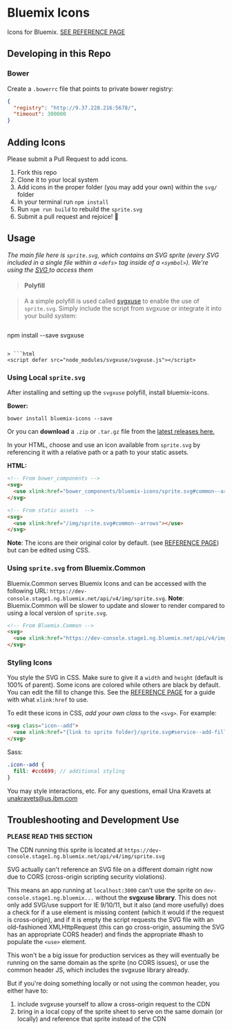 # Bluemix Icons

Icons for Bluemix. [SEE REFERENCE PAGE](https://pages.github.ibm.com/Bluemix/bluemix-icons/)

## Developing in this Repo

### Bower

Create a `.bowerrc` file that points to private bower registry:

```json
{
  "registry": "http://9.37.228.216:5678/",
  "timeout": 300000
}

```

## Adding Icons

Please submit a Pull Request to add icons.

1. Fork this repo
2. Clone it to your local system
3. Add icons in the proper folder (you may add your own) within the `svg/` folder
4. In your terminal run `npm install`
5. Run `npm run build` to rebuild the `sprite.svg`
6. Submit a pull request and rejoice! :tada:

## Usage

*The main file here is `sprite.svg`, which contains an SVG sprite (every SVG included in a single file within a `<defs>` tag inside of a `<symbol>`). We're using the [SVG <use>](https://developer.mozilla.org/en-US/docs/Web/SVG/Element/use) to access them*

> #### Polyfill

> A a simple polyfill is used called [svgxuse](https://github.com/Keyamoon/svgxuse) to enable the use of `sprite.svg`. Simply include the script from svgxuse or integrate it into your build system:

> ```
npm install --save svgxuse
```

> ```html
<script defer src="node_modules/svgxuse/svgxuse.js"></script>
```

### Using Local `sprite.svg`

After installing and setting up the `svgxuse` polyfill, install bluemix-icons.

**Bower:**
```
bower install bluemix-icons --save
```

Or you can **download** a `.zip` or `.tar.gz` file from the [latest releases here.](https://github.ibm.com/Bluemix/bluemix-icons/releases)

In your HTML, choose and use an icon available from `sprite.svg` by referencing it with a relative path or a path to your static assets.

**HTML:**
```html
<!-- From bower_components -->
<svg>
  <use xlink:href="bower_components/bluemix-icons/sprite.svg#common--arrows"></use>
</svg>

<!-- From static assets  -->
<svg>
  <use xlink:href="/img/sprite.svg#common--arrows"></use>
</svg>
```

**Note**: The icons are their original color by default. (see [REFERENCE PAGE](https://pages.github.ibm.com/Bluemix/bluemix-icons/)) but can be edited using CSS.

### Using `sprite.svg` from Bluemix.Common

Bluemix.Common serves Bluemix Icons and can be accessed with the following URL: `https://dev-console.stage1.ng.bluemix.net/api/v4/img/sprite.svg`. **Note**: Bluemix.Common will be slower to update and slower to render compared to using a local version of `sprite.svg`.
```html
<!-- From Bluemix.Common -->
<svg>
  <use xlink:href="https://dev-console.stage1.ng.bluemix.net/api/v4/img/sprite.svg#common--arrows"></use>
</svg>
```

### Styling Icons

You style the SVG in CSS. Make sure to give it a `width` and `height` (default is 100% of parent). Some icons are colored while others are black by default. You can edit the fill to change this. See the [REFERENCE PAGE](https://pages.github.ibm.com/Bluemix/bluemix-icons/) for a guide with what `xlink:href` to use.

To edit these icons in CSS, *add your own class* to the `<svg>`. For example:

```html
<svg class="icon--add">
  <use xlink:href="{link to sprite folder}/sprite.svg#service--add-filled"></use>
</svg>
```

Sass:
```scss
.icon--add {
  fill: #cc6699; // additional styling
}
```

You may style interactions, etc. For any questions, email Una Kravets at unakravets@us.ibm.com

## Troubleshooting and Development Use

**PLEASE READ THIS SECTION**

The CDN running this sprite is located at `https://dev-console.stage1.ng.bluemix.net/api/v4/img/sprite.svg`

SVG <use xlink:href="" /> actually can't reference an SVG file on a different domain right now due to CORS (cross-origin scripting security violations).

This means an app running at `localhost:3000` can't use the sprite on `dev-console.stage1.ng.bluemix...` without the **svgxuse library**. This does not only add SVG/use support for IE 9/10/11, but it also (and more usefully) does a check for if a use element is missing content (which it would if the request is cross-origin), and if it is empty the script requests the SVG file with an old-fashioned XMLHttpRequest (this can go cross-origin, assuming the SVG has an appropriate CORS header) and finds the appropriate #hash to populate the `<use>` element.

This won't be a big issue for production services as they will eventually be running on the same domain as the sprite (no CORS issues), or use the common header JS, which includes the svgxuse library already.

But if you're doing something locally or not using the common header, you either have to:

1. include svgxuse yourself to allow a cross-origin request to the CDN
2. bring in a local copy of the sprite sheet to serve on the same domain (or locally) and reference that sprite instead of the CDN
